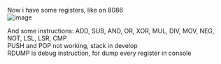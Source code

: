 Now i have some registers, like on 8086<br>
![image](https://github.com/user-attachments/assets/02d52dcc-6fc9-4397-929e-83195fafa6ee)
<br>

And some instructions:
ADD, SUB, AND, OR, XOR, MUL, DIV, MOV, NEG, NOT, LSL, LSR, CMP  <br>
PUSH and POP not working, stack in develop  <br>
RDUMP is debug instruction, for dump every register in console  <br>
